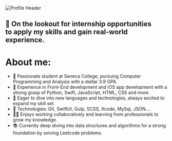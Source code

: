 ![Profile Header](https://i.ibb.co/XJXVVyH/Green-and-White-Modern-Web-Developer-Resume.png)
<h2>💼 On the lookout for internship opportunities <br/>to apply my skills and gain real-world experience.</h2>

<h1> About me: </h1>
<ul>
  <li>🚀 Passionate student at Seneca College, pursuing Computer Programming and Analysis with a stellar 3.9 GPA.</li>
  <li>📱 Experience in Front-End development and iOS app development with a strong grasp of Python, Swift, JavaScript, HTML, CSS and more.</li>
  <li>🌟 Eager to dive into new languages and technologies, always excited to expand my skill set.</li>
  <li>🤖 Technologies: Git, SwiftUI, Gulp, SCSS, Xcode, MySql, JSON....</li>
  <li>👨‍💻 Enjoys working collaboratively and learning from professionals to grow my knowledge.</li>
  <li>📚 Currently deep diving into data structures and algorithms for a strong foundation by solving Leetcode problems.</li>
</ul>

<!--
**glauuucoma/glauuucoma** is a ✨ _special_ ✨ repository because its `README.md` (this file) appears on your GitHub profile.


Here are some ideas to get you started:

- 🔭 I’m currently working on ...
- 🤔 I’m looking for help with ...
- 💬 Ask me about ...
- 📫 How to reach me: ...
- 😄 Pronouns: ...
- ⚡ Fun fact: ...
-->
